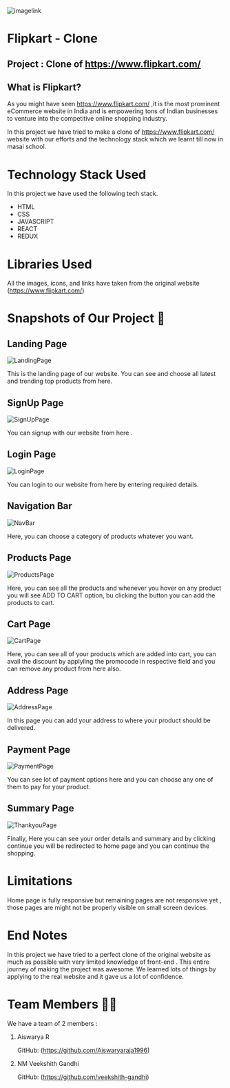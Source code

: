 ![imagelink](https://www.freepnglogos.com/uploads/flipkart-logo-png/flipkart-com-logo-internet-ltd-state-of-kerala-10.png)

# Flipkart - Clone

## Project : Clone of https://www.flipkart.com/

## What is Flipkart?

As you might have seen https://www.flipkart.com/ ,it is the most prominent eCommerce website in India and is empowering tons of Indian businesses to venture into the competitive online shopping industry.

In this project we have tried to make a clone of https://www.flipkart.com/ website with our efforts and the technology stack which we learnt till now in masai school.

# Technology Stack Used

In this project we have used the following tech stack.

- HTML
- CSS
- JAVASCRIPT
- REACT
- REDUX


# Libraries Used

All the images, icons, and links have taken from the original website (https://www.flipkart.com/)

# Snapshots of Our Project 📸

## Landing Page

![LandingPage](https://i.imgur.com/ce6qQjM.png)

This is the landing page of our website. You can see and choose all latest and trending top products from here.

## SignUp Page

![SignUpPage](static/images/SignupPage.png)

You can signup with our website from here .

## Login Page

![LoginPage](static/images/LoginPage.png)

You can login to our website from here by entering required details.

## Navigation Bar

![NavBar](static/images/NavigationBar.png)

Here, you can choose a category of products whatever you want.

## Products Page

![ProductsPage](static/images/ProductPage.png)

Here, you can see all the products and whenever you hover on any product you will see ADD TO CART option, bu clicking the button you can add the products to cart.

## Cart Page

![CartPage](static/images/CartPage.png)

Here, you can see all of your products which are added into cart, you can avail the discount by applyling the promocode in respective field and you can remove any product from here also.

## Address Page

![AddressPage](static/images/AddressPage.png)

In this page you can add your address to where your product should be delivered.

## Payment Page

![PaymentPage](static/images/PaymentPage.png)

You can see lot of payment options here and you can choose any one of them to pay for your product.

## Summary Page

![ThankyouPage](static/images/SummaryPage.png)

Finally, Here you can see your order details and summary and by clicking continue you will be redirected to home page and you can continue the shopping.

# Limitations

Home page is fully responsive but remaining pages are not responsive yet , those pages are might not be properly visible on small screen devices.

# End Notes

In this project we have tried to a perfect clone of the original website as much as possible with very limited knowledge of front-end .
This entire journey of making the project was awesome. We learned lots of things by applying to the real website and it gave us a lot of confidence.

# Team Members 🤝🏻

We have a team of 2 members :

1. Aiswarya R

   GitHub: (https://github.com/Aiswaryaraja1996)

2. NM Veekshith Gandhi

   GitHub: (https://github.com/veekshith-gandhi)

